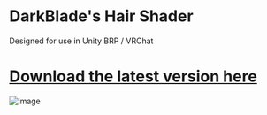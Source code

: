 # DarkBlade's Hair Shader

Designed for use in Unity BRP / VRChat

# [Download the latest version here](https://github.com/DarkBlade909/HairShader/releases)

![image](https://user-images.githubusercontent.com/52094720/212416709-5124c8cc-9f3c-430c-9c81-8788a38acf39.png)
